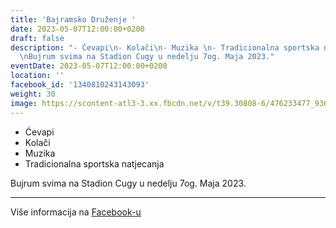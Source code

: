 ```yaml
---
title: 'Bajramsko Druženje '
date: 2023-05-07T12:00:00+0200
draft: false
description: "- Ćevapi\n- Kolači\n- Muzika \n- Tradicionalna sportska natjecanja\n\
  \nBujrum svima na Stadion Cugy u nedelju 7og. Maja 2023."
eventDate: 2023-05-07T12:00:00+0200
location: ''
facebook_id: '1340810243143093'
weight: 30
image: https://scontent-atl3-3.xx.fbcdn.net/v/t39.30808-6/476233477_936651505262116_4103480540059516894_n.jpg?_nc_cat=110&ccb=1-7&_nc_sid=9e60e4&_nc_ohc=Ak3AdBT2LAAQ7kNvwEQmdTC&_nc_oc=AdlbpcSm0jVUrtKGycEnLRYqKJKkqfLyKqiwEDi7GZI_g72HZaxd0xXbOaC9_joxWv4&_nc_zt=23&_nc_ht=scontent-atl3-3.xx&edm=ABTKTjYEAAAA&_nc_gid=3taC0KDptyZb80L0zlKaIA&oh=00_AfedUcG_8jcHy71rGMrexMoXKTmFoTkJUKbUputipS2xJA&oe=68EE3DCB
---
```


- Ćevapi
- Kolači
- Muzika 
- Tradicionalna sportska natjecanja

Bujrum svima na Stadion Cugy u nedelju 7og. Maja 2023.

---

Više informacija na [Facebook-u](https://facebook.com/events/1340810243143093)